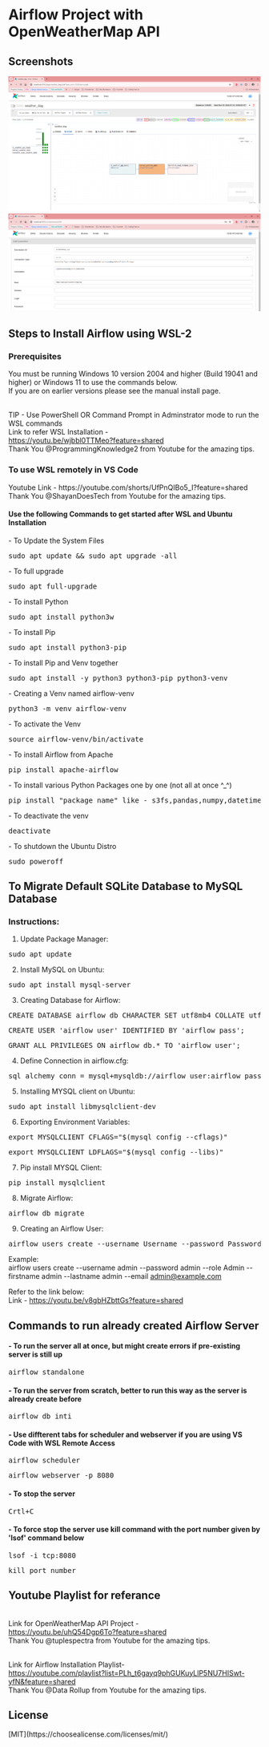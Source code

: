 <h1>Airflow Project with OpenWeatherMap API</h1> 
<h2>Screenshots</h2>

![App Screenshot](https://github.com/anand-kalsait/Data_Engineering_Projects/blob/a2a46ec2d5c032f332ee5085d403993e360720b1/OpenWeatherMap%20ETL/Screenshot%202024-07-10%20190252.png)
![App Screenshot](https://github.com/anand-kalsait/Data_Engineering_Projects/blob/a2a46ec2d5c032f332ee5085d403993e360720b1/OpenWeatherMap%20ETL/Screenshot%202024-07-10%20190329.png)

<h2>Steps to Install Airflow using WSL-2</h2>

<h3>Prerequisites</h3>
You must be running Windows 10 version 2004 and higher (Build 19041 and higher) or Windows 11 to use the commands below.
<br>If you are on earlier versions please see the manual install page.

<br>TIP - Use PowerShell OR Command Prompt in Adminstrator mode to run the WSL commands
<br>Link to refer WSL Installation - 
<br>https://youtu.be/wjbbl0TTMeo?feature=shared
<br>Thank You @ProgrammingKnowledge2 from Youtube for the amazing tips.<br>

<h3>To use WSL remotely in VS Code</h3>
Youtube Link - https://youtube.com/shorts/UfPnQIBo5_I?feature=shared
<br>Thank You @ShayanDoesTech from Youtube for the amazing tips.<br>

<h4>Use the following Commands to get started after WSL and Ubuntu Installation</h4>
- To Update the System Files
<pre class="tab">sudo apt update && sudo apt upgrade -all</pre>
- To full upgrade
<pre class="tab">sudo apt full-upgrade</pre>
- To install Python
<pre class="tab">sudo apt install python3w</pre>
- To install Pip
<pre class="tab">sudo apt install python3-pip</pre>
- To install Pip and Venv together
<pre class="tab">sudo apt install -y python3 python3-pip python3-venv</pre>
- Creating a Venv named airflow-venv
<pre class="tab">python3 -m venv airflow-venv</pre>
- To activate the Venv
<pre class="tab">source airflow-venv/bin/activate</pre>
- To install Airflow from Apache
<pre class="tab">pip install apache-airflow</pre>
- To install various Python Packages one by one (not all at once ^_^)
<pre class="tab">pip install "package_name" like - s3fs,pandas,numpy,datetime,json,airflow,airflow.providers,csv</pre>
- To deactivate the venv
<pre class="tab">deactivate</pre> 
- To shutdown the Ubuntu Distro
<pre class="tab">sudo poweroff </pre>

<h2>To Migrate Default SQLite Database to MySQL Database</h2>

<h3>Instructions:</h3>

1) Update Package Manager: 
<pre class="tab">sudo apt update </pre>

2) Install MySQL on Ubuntu: 
<pre class="tab">sudo apt install mysql-server</pre>

3) Creating Database for Airflow:
<pre class="tab">CREATE DATABASE airflow_db CHARACTER SET utf8mb4 COLLATE utf8mb4_unicode_ci;</pre>
<pre class="tab">CREATE USER 'airflow_user' IDENTIFIED BY 'airflow_pass';</pre>
<pre class="tab">GRANT ALL PRIVILEGES ON airflow_db.* TO 'airflow_user';</pre>

4) Define Connection in airflow.cfg:
<pre class="tab">sql_alchemy_conn = mysql+mysqldb://airflow_user:airflow_pass@127.0.0.1:3306/airflow_db</pre>

5) Installing MYSQL client on Ubuntu:
<pre class="tab">sudo apt install libmysqlclient-dev</pre>

6) Exporting Environment Variables:
<pre class="tab">export MYSQLCLIENT_CFLAGS="$(mysql_config --cflags)"</pre>
<pre class="tab">export MYSQLCLIENT_LDFLAGS="$(mysql_config --libs)"</pre>

7) Pip install MYSQL Client:
<pre class="tab">pip install mysqlclient</pre>

8) Migrate Airflow:
<pre class="tab">airflow db migrate</pre>

9) Creating an Airflow User:
<pre class="tab">airflow users create --username Username --password Password --role Admin --firstname FirsName --lastname LastName --email Email</pre>
Example:<br>airflow users create --username admin --password admin --role Admin --firstname admin --lastname admin --email admin@example.com<br>

Refer to the link below:
<br>Link - https://youtu.be/v8gbHZbttGs?feature=shared

<h2>Commands to run already created Airflow Server</h2>

<h4>- To run the server all at once, but might create errors if pre-existing server is still up</h4>
<pre class="tab">airflow standalone</pre>

<h4>- To run the server from scratch, better to run this way as the server is already create before</h4> 
<pre class="tab">airflow db inti</pre>

<h4>- Use diffterent tabs for scheduler and webserver if you are using VS Code with WSL Remote Access</h4> 
<pre class="tab">airflow scheduler</pre>
<pre class="tab">airflow webserver -p 8080</pre>

<h4>- To stop the server</h4>
<pre class="tab">Crtl+C</pre>

<h4>- To force stop the server use kill command with the port number given by 'lsof' command below</h4>
<pre class="tab">lsof -i tcp:8080</pre>
<pre class="tab">kill port_number </pre>

<h2>Youtube Playlist for referance</h2>

<br>Link for OpenWeatherMap API Project - <br>https://youtu.be/uhQ54Dgp6To?feature=shared
<br>Thank You @tuplespectra from Youtube for the amazing tips.<br>

<br>Link for Airflow Installation Playlist- <br>https://youtube.com/playlist?list=PLh_t6gayq9phGUKuyLlP5NU7HISwt-yfN&feature=shared
<br>Thank You @Data Rollup from Youtube for the amazing tips.<br>

<h2>License</h2>
[MIT](https://choosealicense.com/licenses/mit/)
